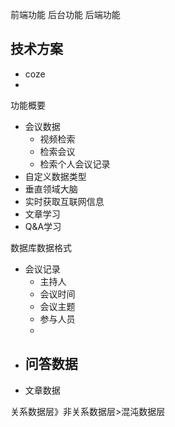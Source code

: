 前端功能
后台功能
后端功能


## 技术方案
- coze
- 


功能概要
- 会议数据
	- 视频检索
	- 检索会议
	- 检索个人会议记录
- 自定义数据类型
- 垂直领域大脑
- 实时获取互联网信息
- 文章学习
- Q&A学习




数据库数据格式
- 会议记录
	- 主持人
	- 会议时间
	- 会议主题
	- 参与人员
	- 
- 问答数据
	- 
- 文章数据


关系数据层》非关系数据层>混沌数据层